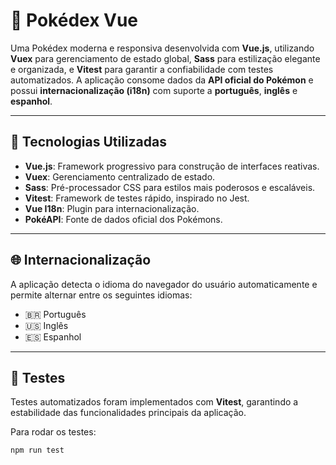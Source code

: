 # 📘 Pokédex Vue

Uma Pokédex moderna e responsiva desenvolvida com **Vue.js**, utilizando **Vuex** para gerenciamento de estado global, **Sass** para estilização elegante e organizada, e **Vitest** para garantir a confiabilidade com testes automatizados. A aplicação consome dados da **API oficial do Pokémon** e possui **internacionalização (i18n)** com suporte a **português**, **inglês** e **espanhol**.

---

## 🚀 Tecnologias Utilizadas

- **Vue.js**: Framework progressivo para construção de interfaces reativas.
- **Vuex**: Gerenciamento centralizado de estado.
- **Sass**: Pré-processador CSS para estilos mais poderosos e escaláveis.
- **Vitest**: Framework de testes rápido, inspirado no Jest.
- **Vue I18n**: Plugin para internacionalização.
- **PokéAPI**: Fonte de dados oficial dos Pokémons.

---

## 🌐 Internacionalização

A aplicação detecta o idioma do navegador do usuário automaticamente e permite alternar entre os seguintes idiomas:

- 🇧🇷 Português
- 🇺🇸 Inglês
- 🇪🇸 Espanhol

---

## 🧪 Testes

Testes automatizados foram implementados com **Vitest**, garantindo a estabilidade das funcionalidades principais da aplicação.

Para rodar os testes:

```bash
npm run test
